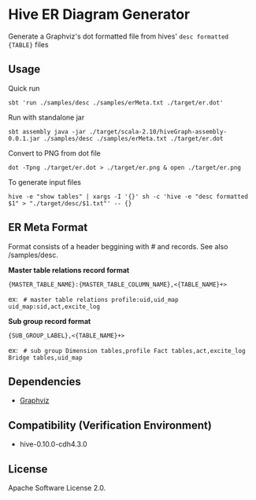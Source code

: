 Hive ER Diagram Generator
=========================

Generate a Graphviz's dot formatted file from hives' `desc formatted {TABLE}` files

## Usage

Quick run 

`sbt 'run ./samples/desc ./samples/erMeta.txt ./target/er.dot'`

Run with standalone jar

`sbt assembly
java -jar ./target/scala-2.10/hiveGraph-assembly-0.0.1.jar ./samples/desc ./samples/erMeta.txt ./target/er.dot`

Convert to PNG from dot file

`dot -Tpng ./target/er.dot > ./target/er.png & open ./target/er.png`

To generate input files

`hive -e "show tables" | xargs -I '{}' sh -c 'hive -e "desc formatted $1" > "./target/desc/$1.txt"' -- {}`

## ER Meta Format

Format consists of a header beggining with # and records.
See also /samples/desc.

**Master table relations record format**

`{MASTER_TABLE_NAME}:{MASTER_TABLE_COLUMN_NAME},<{TABLE_NAME}+>`

ex:
` # master table relations
 profile:uid,uid_map
 uid_map:sid,act,excite_log`


**Sub group record format**

`{SUB_GROUP_LABEL},<{TABLE_NAME}+>`

ex:
` # sub group
 Dimension tables,profile
 Fact tables,act,excite_log
 Bridge tables,uid_map`

## Dependencies

*  [Graphviz](http://www.graphviz.org/)

## Compatibility (Verification Environment)

*  hive-0.10.0-cdh4.3.0

## License

Apache Software License 2.0.

